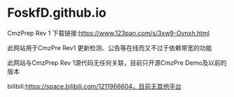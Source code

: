 # FoskfD.github.io
CmzPrep Rev 1 下载链接:https://www.123pan.com/s/3xw9-Ovnxh.html

此网站用于CmzPre Rev1 更新检测、公告等在线而又不过于依赖带宽的功能

此网站与CmzPrep Rev 1源代码无任何关联，目前只开源CmzPre Demo及以前的版本

bilibili:https://space.bilibili.com/1211966604，目前无其他平台
